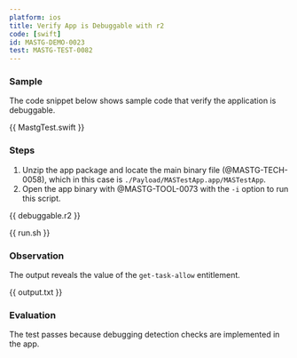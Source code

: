 ```yaml
---
platform: ios
title: Verify App is Debuggable with r2
code: [swift]
id: MASTG-DEMO-0023
test: MASTG-TEST-0082
---
```


### Sample

The code snippet below shows sample code that verify the application is debuggable.

{{ MastgTest.swift }}

### Steps

1. Unzip the app package and locate the main binary file (@MASTG-TECH-0058), which in this case is `./Payload/MASTestApp.app/MASTestApp`.
2. Open the app binary with @MASTG-TOOL-0073 with the `-i` option to run this script.

{{ debuggable.r2 }}

{{ run.sh }}

### Observation

The output reveals the value of the `get-task-allow` entitlement.

{{ output.txt }}

### Evaluation

The test passes because debugging detection checks are implemented in the app.
